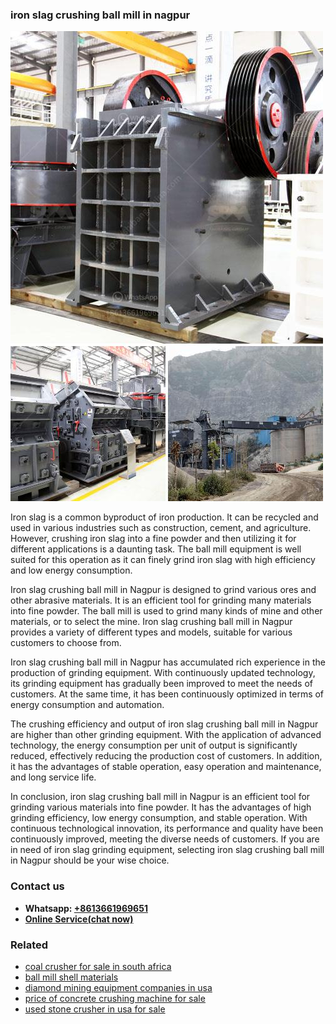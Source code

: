 <h3>iron slag crushing ball mill in nagpur</h3><img src='1708322605.jpg' alt=''><p>Iron slag is a common byproduct of iron production. It can be recycled and used in various industries such as construction, cement, and agriculture. However, crushing iron slag into a fine powder and then utilizing it for different applications is a daunting task. The ball mill equipment is well suited for this operation as it can finely grind iron slag with high efficiency and low energy consumption.</p><p>Iron slag crushing ball mill in Nagpur is designed to grind various ores and other abrasive materials. It is an efficient tool for grinding many materials into fine powder. The ball mill is used to grind many kinds of mine and other materials, or to select the mine. Iron slag crushing ball mill in Nagpur provides a variety of different types and models, suitable for various customers to choose from.</p><p>Iron slag crushing ball mill in Nagpur has accumulated rich experience in the production of grinding equipment. With continuously updated technology, its grinding equipment has gradually been improved to meet the needs of customers. At the same time, it has been continuously optimized in terms of energy consumption and automation.</p><p>The crushing efficiency and output of iron slag crushing ball mill in Nagpur are higher than other grinding equipment. With the application of advanced technology, the energy consumption per unit of output is significantly reduced, effectively reducing the production cost of customers. In addition, it has the advantages of stable operation, easy operation and maintenance, and long service life.</p><p>In conclusion, iron slag crushing ball mill in Nagpur is an efficient tool for grinding various materials into fine powder. It has the advantages of high grinding efficiency, low energy consumption, and stable operation. With continuous technological innovation, its performance and quality have been continuously improved, meeting the diverse needs of customers. If you are in need of iron slag grinding equipment, selecting iron slag crushing ball mill in Nagpur should be your wise choice.</p><h3>Contact us</h3><ul><li><strong>Whatsapp:&nbsp;<a href="https://wa.me/8613661969651">+8613661969651</a></strong></li><li><a href="https://swt.shibang-china.com/?git&amp;zhl&amp;iron slag crushing ball mill in nagpur"><strong>Online Service(chat now)</strong></a></li></ul><h3>Related</h3><ul><li><a href='coal crusher for sale in south africa.md'>coal crusher for sale in south africa</a></li><li><a href='ball mill shell materials.md'>ball mill shell materials</a></li><li><a href='diamond mining equipment companies in usa.md'>diamond mining equipment companies in usa</a></li><li><a href='price of concrete crushing machine for sale.md'>price of concrete crushing machine for sale</a></li><li><a href='used stone crusher in usa for sale.md'>used stone crusher in usa for sale</a></li></ul>
